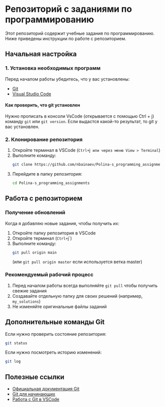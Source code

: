 # Репозиторий с заданиями по программированию

Этот репозиторий содержит учебные задания по программированию. Ниже приведены инструкции по работе с репозиторием.

## Начальная настройка

### 1. Установка необходимых программ

Перед началом работы убедитесь, что у вас установлены:
- [Git](https://git-scm.com/downloads)
- [Visual Studio Code](https://code.visualstudio.com/)
#### Как проверить, что git установлен
Нужно прописать в консоли VsCode (открывается с помощью Ctrl + j) команду ```git``` или `git version`. Если выдастся какой-то результат, то git у вас установлен.
### 2. Клонирование репозитория

1. Откройте терминал в VSCode (`Ctrl+`j` или через меню View > Terminal`)
2. Выполните команду:
   ```bash
   git clone https://github.com/nbainaev/Polina-s_programming_assignments.git
   ```
3. Перейдите в папку репозитория:
   ```bash
   cd Polina-s_programming_assignments
   ```

## Работа с репозиторием

### Получение обновлений

Когда я добавляю новые задания, чтобы получить их:

1. Откройте папку репозитория в VSCode
2. Откройте терминал (`Ctrl+`j`)
3. Выполните команду:
   ```bash
   git pull origin main
   ```
   (или `git pull origin master` если используется ветка master)

### Рекомендуемый рабочий процесс

1. Перед началом работы всегда выполняйте `git pull` чтобы получить свежие задания
2. Создавайте отдельную папку для своих решений (например, `my_solutions`)
3. Не изменяйте оригинальные файлы заданий

## Дополнительные команды Git

Если нужно проверить состояние репозитория:
```bash
git status
```

Если нужно посмотреть историю изменений:
```bash
git log
```

## Полезные ссылки

- [Официальная документация Git](https://git-scm.com/doc)
- [Git для начинающих](https://githowto.com/ru)
- [Работа с Git в VSCode](https://code.visualstudio.com/docs/editor/versioncontrol)
